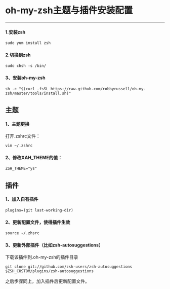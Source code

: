# oh-my-zsh主题与插件安装配置
---

#### 1.安装zsh

	sudo yum install zsh

#### 2.切换到zsh

	sudo chsh -s /bin/

#### 3、安装oh-my-zsh

	sh -c "$(curl -fsSL https://raw.github.com/robbyrussell/oh-my-zsh/master/tools/install.sh)"

## 主题
#### 1、主题更换

打开.zshrc文件：

	vim ~/.zshrc


#### 2、修改XAH_THEME的值：

	ZSH_THEME="ys"

## 插件
#### 1、加入自有插件

	plugins=(git last-working-dir)

#### 2、更新配置文件，使得插件生效

	source ~/.zhsrc

#### 3、更新外部插件（比如zsh-autosuggestions）

下载该插件到.oh-my-zsh的插件目录

	git clone git://github.com/zsh-users/zsh-autosuggestions $ZSH_CUSTOM/plugins/zsh-autosuggestions

之后步骤同上，加入插件后更新配置文件。
